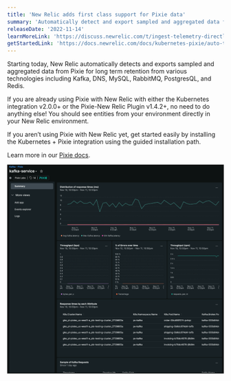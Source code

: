```yaml
---
title: 'New Relic adds first class support for Pixie data'
summary: 'Automatically detect and export sampled and aggregated data from Pixie for long term retention'
releaseDate: '2022-11-14'
learnMoreLink: 'https://discuss.newrelic.com/t/ingest-telemetry-directly-from-lambda-using-new-relic-extensions/190989' 
getStartedLink: 'https://docs.newrelic.com/docs/kubernetes-pixie/auto-telemetry-pixie/understand-use-data/explore-pixie-data/'
---
```


Starting today, New Relic automatically detects and exports sampled and aggregated data from Pixie for long term retention from various technologies including Kafka, DNS, MySQL, RabbitMQ, PostgresQL, and Redis. 

If you are already using Pixie with New Relic with either the Kubernetes integration v2.0.0+ or the Pixie-New Relic Plugin v1.4.2+, no need to do anything else! You should see entities from your environment directly in your New Relic environment. 

If you aren’t using Pixie with New Relic yet, get started easily by installing the Kubernetes + Pixie integration using the guided installation path.

Learn more in our [Pixie docs](https://docs.newrelic.com/docs/kubernetes-pixie/auto-telemetry-pixie/understand-use-data/explore-pixie-data).

![Kafka observability data detected by Pixie displayed in New Relic](./images/pixie-entity.png "Kafka observability data detected by Pixie displayed in New Relic")
